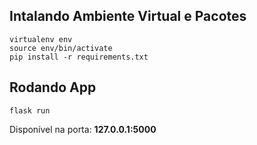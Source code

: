 ## Intalando Ambiente Virtual e Pacotes

```
virtualenv env
source env/bin/activate
pip install -r requirements.txt
```

## Rodando App
```
flask run
```

Disponível na porta: **127.0.0.1:5000**